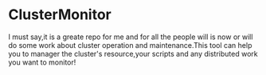 ClusterMonitor
==============

I must say,it is a greate repo for me and for all the people will is now or will do some work about cluster operation and maintenance.This tool can help you to manager the cluster's resource,your scripts and any distributed work you want to monitor!
